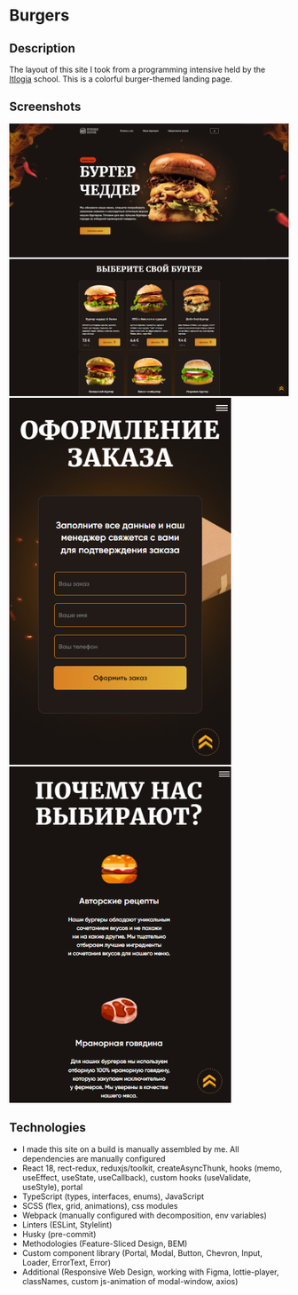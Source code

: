 # Burgers

## Description
The layout of this site I took from a programming intensive held by the [Itlogia](https://itlogia.ru/) school. This is a colorful burger-themed landing page.

<!-- ### Here you can try this project on the website - [Link](https://nathanbailie.github.io/Burgers/ "Click to visit") -->

## Screenshots
<img src="https://github.com/NathanBailie/Burgers/raw/main/screenshots/desctop.PNG" width="900" />
<img src="https://github.com/NathanBailie/Burgers/raw/main/screenshots/desctop2.PNG" width="900" />
<img src="https://github.com/NathanBailie/Burgers/raw/main/screenshots/mobile.PNG" width="400" />
<img src="https://github.com/NathanBailie/Burgers/raw/main/screenshots/mobile2.PNG" width="400" />

## Technologies
* I made this site on a build is manually assembled by me. All dependencies are manually configured
* React 18, rect-redux, reduxjs/toolkit, createAsyncThunk, hooks (memo, useEffect, useState, useCallback), custom hooks (useValidate, useStyle), portal
* TypeScript (types, interfaces, enums), JavaScript
* SCSS (flex, grid, animations), css modules
* Webpack (manually configured with decomposition, env variables)
* Linters (ESLint, Stylelint)
* Husky (pre-commit)
* Methodologies (Feature-Sliced Design, BEM)
* Custom component library (Portal, Modal, Button, Chevron, Input, Loader, ErrorText, Error)
* Additional (Responsive Web Design, working with Figma, lottie-player, classNames, сustom js-animation of modal-window, axios)